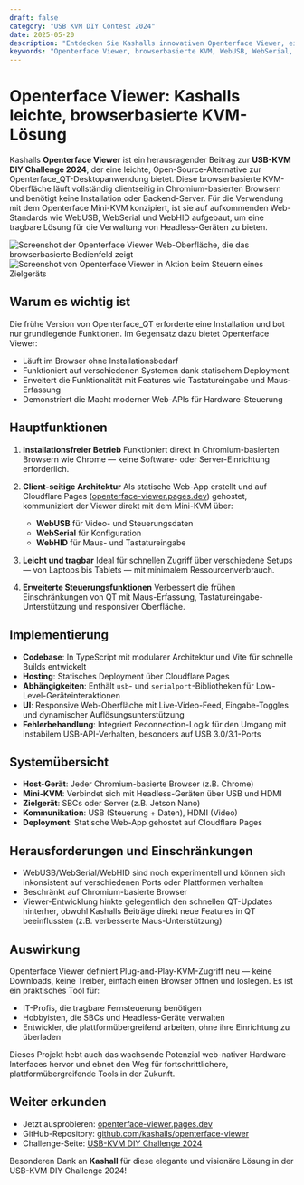 ```yaml
---
draft: false
category: "USB KVM DIY Contest 2024"
date: 2025-05-20
description: "Entdecken Sie Kashalls innovativen Openterface Viewer, eine browserbasierte KVM-Lösung, die direkte Kontrolle von Headless-Geräten ohne Installation ermöglicht. Dieses Open-Source-Projekt nutzt WebUSB-, WebSerial- und WebHID-APIs, um eine leichte, tragbare Alternative zu traditioneller KVM-Software zu bieten, perfekt für IT-Profis und Entwickler."
keywords: "Openterface Viewer, browserbasierte KVM, WebUSB, WebSerial, WebHID, Headless-Geräteverwaltung, Client-seitige KVM, Chromium-Browser, Cloudflare Pages, TypeScript, Vite, USB-Gadget-Modus, Remote-Desktop, Web-API, statische Web-App, USB-KVM DIY Challenge, Open-Source-KVM, leichte KVM-Lösung, Browser-Automatisierung, Web-API-Integration, Gerätesteuerung, Video-Streaming, Maus-Erfassung, Tastatureingabe, Cloudflare-Deployment, GitHub-Projekt, DIY-Elektronik, Informatikprojekt, Hardware-Steuerung, USB-Interface, HDMI-Video"
---
```


# Openterface Viewer: Kashalls leichte, browserbasierte KVM-Lösung

Kashalls **Openterface Viewer** ist ein herausragender Beitrag zur **USB-KVM DIY Challenge 2024**, der eine leichte, Open-Source-Alternative zur Openterface_QT-Desktopanwendung bietet. Diese browserbasierte KVM-Oberfläche läuft vollständig clientseitig in Chromium-basierten Browsern und benötigt keine Installation oder Backend-Server. Für die Verwendung mit dem Openterface Mini-KVM konzipiert, ist sie auf aufkommenden Web-Standards wie WebUSB, WebSerial und WebHID aufgebaut, um eine tragbare Lösung für die Verwaltung von Headless-Geräten zu bieten.

![Screenshot der Openterface Viewer Web-Oberfläche, die das browserbasierte Bedienfeld zeigt](https://assets.openterface.com/images/blog/Kashall-app-ui.webp)
![Screenshot von Openterface Viewer in Aktion beim Steuern eines Zielgeräts](https://assets.openterface.com/images/blog/Kashall-app-in-action.webp)

## Warum es wichtig ist

Die frühe Version von Openterface_QT erforderte eine Installation und bot nur grundlegende Funktionen. Im Gegensatz dazu bietet Openterface Viewer:

-   Läuft im Browser ohne Installationsbedarf
-   Funktioniert auf verschiedenen Systemen dank statischem Deployment
-   Erweitert die Funktionalität mit Features wie Tastatureingabe und Maus-Erfassung
-   Demonstriert die Macht moderner Web-APIs für Hardware-Steuerung

## Hauptfunktionen

1. **Installationsfreier Betrieb**
   Funktioniert direkt in Chromium-basierten Browsern wie Chrome — keine Software- oder Server-Einrichtung erforderlich.

2. **Client-seitige Architektur**
   Als statische Web-App erstellt und auf Cloudflare Pages ([openterface-viewer.pages.dev](https://openterface-viewer.pages.dev)) gehostet, kommuniziert der Viewer direkt mit dem Mini-KVM über:

    - **WebUSB** für Video- und Steuerungsdaten
    - **WebSerial** für Konfiguration
    - **WebHID** für Maus- und Tastatureingabe

3. **Leicht und tragbar**
   Ideal für schnellen Zugriff über verschiedene Setups — von Laptops bis Tablets — mit minimalem Ressourcenverbrauch.

4. **Erweiterte Steuerungsfunktionen**
   Verbessert die frühen Einschränkungen von QT mit Maus-Erfassung, Tastatureingabe-Unterstützung und responsiver Oberfläche.

## Implementierung

-   **Codebase**: In TypeScript mit modularer Architektur und Vite für schnelle Builds entwickelt
-   **Hosting**: Statisches Deployment über Cloudflare Pages
-   **Abhängigkeiten**: Enthält `usb`- und `serialport`-Bibliotheken für Low-Level-Geräteinteraktionen
-   **UI**: Responsive Web-Oberfläche mit Live-Video-Feed, Eingabe-Toggles und dynamischer Auflösungsunterstützung
-   **Fehlerbehandlung**: Integriert Reconnection-Logik für den Umgang mit instabilem USB-API-Verhalten, besonders auf USB 3.0/3.1-Ports

## Systemübersicht

-   **Host-Gerät**: Jeder Chromium-basierte Browser (z.B. Chrome)
-   **Mini-KVM**: Verbindet sich mit Headless-Geräten über USB und HDMI
-   **Zielgerät**: SBCs oder Server (z.B. Jetson Nano)
-   **Kommunikation**: USB (Steuerung + Daten), HDMI (Video)
-   **Deployment**: Statische Web-App gehostet auf Cloudflare Pages

## Herausforderungen und Einschränkungen

-   WebUSB/WebSerial/WebHID sind noch experimentell und können sich inkonsistent auf verschiedenen Ports oder Plattformen verhalten
-   Beschränkt auf Chromium-basierte Browser
-   Viewer-Entwicklung hinkte gelegentlich den schnellen QT-Updates hinterher, obwohl Kashalls Beiträge direkt neue Features in QT beeinflussten (z.B. verbesserte Maus-Unterstützung)

## Auswirkung

Openterface Viewer definiert Plug-and-Play-KVM-Zugriff neu — keine Downloads, keine Treiber, einfach einen Browser öffnen und loslegen. Es ist ein praktisches Tool für:

-   IT-Profis, die tragbare Fernsteuerung benötigen
-   Hobbyisten, die SBCs und Headless-Geräte verwalten
-   Entwickler, die plattformübergreifend arbeiten, ohne ihre Einrichtung zu überladen

Dieses Projekt hebt auch das wachsende Potenzial web-nativer Hardware-Interfaces hervor und ebnet den Weg für fortschrittlichere, plattformübergreifende Tools in der Zukunft.

## Weiter erkunden

-   Jetzt ausprobieren: [openterface-viewer.pages.dev](https://openterface-viewer.pages.dev)
-   GitHub-Repository: [github.com/kashalls/openterface-viewer](https://github.com/kashalls/openterface-viewer)
-   Challenge-Seite: [USB-KVM DIY Challenge 2024](https://www.crowdsupply.com/techxartisan/usb-kvm-diy-challenge-2024)

Besonderen Dank an **Kashall** für diese elegante und visionäre Lösung in der USB-KVM DIY Challenge 2024!
